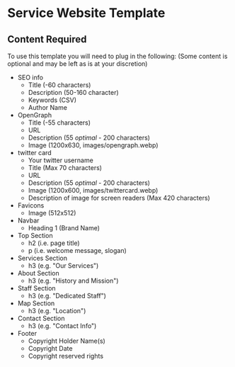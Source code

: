 # Service Website Template

## Content Required

To use this template you will need to plug in the following:
(Some content is optional and may be left as is at your discretion)
* SEO info
  * Title (-60 characters)
  * Description (50-160 character)
  * Keywords (CSV)
  * Author Name
* OpenGraph
  * Title (-55 characters)
  * URL
  * Description (55 *optimal* - 200 characters)
  * Image (1200x630, images/opengraph.webp)
* twitter card
  * Your twitter username
  * Title (Max 70 characters)
  * URL
  * Description (55 *optimal* - 200 characters)
  * Image (1200x600, images/twittercard.webp)
  * Description of image for screen readers (Max 420 characters)
* Favicons
  * Image (512x512)
* Navbar
  * Heading 1 (Brand Name)
* Top Section
  * h2 (i.e. page title)
  * p (i.e. welcome message, slogan)
* Services Section
  * h3 (e.g. "Our Services")
* About Section
  * h3 (e.g. "History and Mission")
* Staff Section
  * h3 (e.g. "Dedicated Staff")
* Map Section
  * h3 (e.g. "Location")
* Contact Section
  * h3 (e.g. "Contact Info")
* Footer
  * Copyright Holder Name(s)
  * Copyright Date
  * Copyright reserved rights